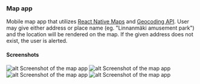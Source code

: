 ### Map app  
Mobile map app that utilizes [React Native Maps](https://github.com/react-native-maps/react-native-maps) and [Geocoding API](https://geocode.maps.co/). User may give either address or place name (eg. "Linnanmäki amusement park") and the location will be rendered on the map. If the given address does not exist, the user is alerted.

#### Screenshots  
![alt Screenshot of the map app](./screenshots/IMG_4636.PNG) 
![alt Screenshot of the map app](./screenshots/IMG_4638.PNG)  
![alt Screenshot of the map app](./screenshots/IMG_4635.PNG) 
![alt Screenshot of the map app](./screenshots/IMG_4637.PNG) 
